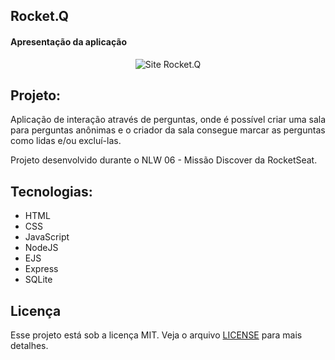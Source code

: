 ## Rocket.Q

<h4>Apresentação da aplicação</h4>
<p align="center">
<img alt="Site Rocket.Q" src="https://media.giphy.com/media/x1tJJDgDb5ZgoXzW0M/giphy.gif"> 
</p>

## Projeto:

Aplicação de interação através de perguntas, onde é possível criar uma sala para perguntas anônimas e o criador da sala consegue marcar as perguntas como lidas e/ou excluí-las. 

Projeto desenvolvido durante o NLW 06 - Missão Discover da RocketSeat.


## Tecnologias:

* HTML
* CSS
* JavaScript
* NodeJS
* EJS
* Express
* SQLite

## Licença
Esse projeto está sob a licença MIT. Veja o arquivo [LICENSE](LICENSE) para mais detalhes.
